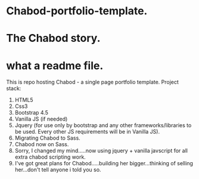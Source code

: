 # Chabod-portfolio-template.
# The Chabod story.
# what a readme file.
This is repo hosting Chabod - a single page portfolio template.
Project stack:
1. HTML5
2. Css3
3. Bootstrap 4.5
4. Vanilla JS (if needed)
5. Jquery (for use only by bootstrap and any other frameworks/libraries to be used. Every other JS requirements will be in Vanilla JS).
6. Migrating Chabod to Sass.
7. Chabod now on Sass.
8. Sorry, I changed my mind.....now using jquery + vanilla javscript for all extra chabod scripting work.
9. I've got great plans for Chabod.....building her bigger...thinking of selling her...don't tell anyone i told you so.


